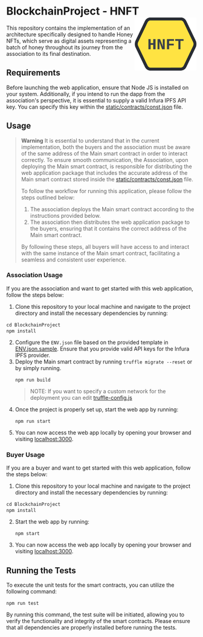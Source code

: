 # BlockchainProject - HNFT <img src="https://github.com/FabrizioSandri/BlockchainProject/blob/09cecba4b604a1103051fd1a704e54d386cc37b1/static/images/hnft.png" align="right" height="140" />

This repository contains the implementation of an architecture specifically designed to handle Honey NFTs, which serve as digital assets representing a batch of honey throughout its journey from the association to its final destination.

## Requirements
Before launching the web application, ensure that Node JS is installed on your system. Additionally, if you intend to run the dapp from the association's perspective, it is essential to supply a valid Infura IPFS API key. You can specify this key within the [static/contracts/const.json](https://github.com/FabrizioSandri/BlockchainProject/tree/main/static/contracts/const.json) file.

## Usage
> **Warning**
> It is essential to understand that in the current implementation, both the buyers and the association must be aware of the same address of the Main smart contract in order to interact correctly. To ensure smooth communication, the Association, upon deploying the Main smart contract, is responsible for distributing the web application package that includes the accurate address of the Main smart contract stored inside the [static/contracts/const.json](https://github.com/FabrizioSandri/BlockchainProject/tree/main/static/contracts/const.json) file.
>
>To follow the workflow for running this application, please follow the steps outlined below:
>
>1. The association deploys the Main smart contract according to the instructions provided below.
>2. The association then distributes the web application package to the buyers, ensuring that it contains the correct address of the Main smart contract.
>
>By following these steps, all buyers will have access to and interact with the same instance of the Main smart contract, facilitating a seamless and consistent user experience.


### Association Usage
If you are the association and want to get started with this web application, follow the steps below:

1.  Clone this repository to your local machine and navigate to the project directory and install the necessary dependencies by running:
   ```shell
   cd BlockchainProject
   npm install
   ```
2. Configure the `ENV.json` file based on the provided template in [ENV.json.sample](https://github.com/FabrizioSandri/BlockchainProject/blob/main/ENV.json.sample). Ensure that you provide valid API keys for the Infura IPFS provider.
3. Deploy the Main smart contract by running `truffle migrate --reset` or by simply running. 
   ```shell
   npm run build
   ```
   > NOTE: If you want to specify a custom network for the deployment you can edit [truffle-config.js](https://github.com/FabrizioSandri/BlockchainProject/blob/main/truffle-config.js)
5. Once the project is properly set up, start the web app by running:
   ```shell
   npm run start
   ```
6. You can now access the web app locally by opening your browser and visiting [localhost:3000](http://127.0.0.1:3000).


### Buyer Usage
If you are a buyer and want to get started with this web application, follow the steps below:

1.  Clone this repository to your local machine and navigate to the project directory and install the necessary dependencies by running:
   ```shell
   cd BlockchainProject
   npm install
   ```
2. Start the web app by running:
   ```shell
   npm start
   ```
3. You can now access the web app locally by opening your browser and visiting [localhost:3000](http://127.0.0.1:3000).


## Running the Tests
To execute the unit tests for the smart contracts, you can utilize the following command:

```shell
npm run test
```

By running this command, the test suite will be initiated, allowing you to verify the functionality and integrity of the smart contracts. Please ensure that all dependencies are properly installed before running the tests.
